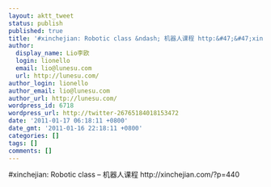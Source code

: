 ```yaml
---
layout: aktt_tweet
status: publish
published: true
title: '#xinchejian: Robotic class &ndash; 机器人课程 http:&#47;&#47;xincheji...'
author:
  display_name: Lio李欧
  login: lionello
  email: lio@lunesu.com
  url: http://lunesu.com/
author_login: lionello
author_email: lio@lunesu.com
author_url: http://lunesu.com/
wordpress_id: 6718
wordpress_url: http://twitter-26765184018153472
date: '2011-01-17 06:18:11 +0800'
date_gmt: '2011-01-16 22:18:11 +0800'
categories: []
tags: []
comments: []
---
```

<p>#xinchejian: Robotic class &ndash; 机器人课程 http:&#47;&#47;xinchejian.com&#47;?p=440</p>
